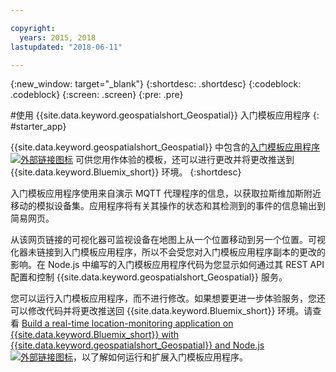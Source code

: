 ```yaml
---

copyright:
  years: 2015, 2018
lastupdated: "2018-06-11"

---
```


<!-- Attribute definitions -->
{:new_window: target="_blank"}
{:shortdesc: .shortdesc}
{:codeblock: .codeblock}
{:screen: .screen}
{:pre: .pre}

#使用 {{site.data.keyword.geospatialshort_Geospatial}} 入门模板应用程序
{: #starter_app}


{{site.data.keyword.geospatialshort_Geospatial}} 中包含的[入门模板应用程序 ![外部链接图标](../../icons/launch-glyph.svg "外部链接图标")](https://developer.ibm.com/streamsdev/wp-content/uploads/sites/15/2018/06/geo-starter.zip) 可供您用作体验的模板，还可以进行更改并将更改推送到 {{site.data.keyword.Bluemix_short}} 环境。
{:shortdesc}

入门模板应用程序使用来自演示 MQTT 代理程序的信息，以获取拉斯维加斯附近移动的模拟设备集。应用程序将有关其操作的状态和其检测到的事件的信息输出到简易网页。


从该网页链接的可视化器可监视设备在地图上从一个位置移动到另一个位置。可视化器未链接到入门模板应用程序，所以不会受您对入门模板应用程序副本的更改的影响。在 Node.js 中编写的入门模板应用程序代码为您显示如何通过其 REST API 配置和控制 {{site.data.keyword.geospatialshort_Geospatial}} 服务。


您可以运行入门模板应用程序，而不进行修改。如果想要更进一步体验服务，您还可以修改代码并将更改推送回 {{site.data.keyword.Bluemix_short}} 环境。请查看 [Build a real-time location-monitoring application on {{site.data.keyword.Bluemix_short}} with {{site.data.keyword.geospatialshort_Geospatial}} and Node.js ![ 外部链接图标](../../icons/launch-glyph.svg "外部链接图标")](https://developer.ibm.com/streamsdev/docs/build-real-time-location-monitoring-application-ibm-cloud-geospatial-analytics-node-js/)，以了解如何运行和扩展入门模板应用程序。
